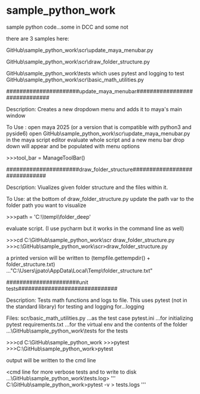 # sample_python_work
 sample python code...some in DCC and some not
 
 there are 
 3 samples here:
 
 
GitHub\sample_python_work\scr\update_maya_menubar.py

GitHub\sample_python_work\scr\draw_folder_structure.py

GitHub\sample_python_work\tests which uses pytest and logging to test GitHub\sample_python_work\scr\basic_math_utilities.py


######################update_maya_menubar##############################


Description:
Creates a new dropdown menu and adds it to maya's main window 

To Use : 
open maya 2025 (or a version that is compatible with python3 and pyside6)
open GitHub\sample_python_work\scr\update_maya_menubar.py in the maya script editor
evaluate whole script and a new menu bar drop down will appear and be populated with menu options

<python from script that runs script>
>>>tool_bar = ManageToolBar() 

 
######################draw_folder_structure##############################


Description:
Viualizes given folder structure and the files within it. 

To Use:
at the bottom of draw_folder_structure.py update the path var to the folder path you want to visualize

<python from script to update path>
>>>path = 'C:\\temp\\folder_deep'

evaluate script.
(I use pycharm but it works in the command line as well)

<cmd line to path to python file>
>>>cd C:\GitHub\sample_python_work\scr
<cmd line to call python file>
draw_folder_structure.py

<cmd line final cmd>
>>>c:\GitHub\sample_python_work\scr>draw_folder_structure.py

a printed version will be written to (tempfile.gettempdir() + folder_structure.txt) ..."C:\Users\jpato\AppData\Local\Temp\folder_structure.txt"


######################unit tests##############################


Description:
Tests math functions and logs to file. This uses pytest (not in the standard library) for testing and logging for...logging 

Files: 
scr/basic_math_utilities.py ...as the test case 
pytest.ini ...for initializing pytest
requirements.txt ...for the virtual env
and the contents of the folder ...\GitHub\sample_python_work\tests for the tests 

<cmd line input...path to root>
>>>cd C:\GitHub\sample_python_work

<cmd line input...add pytest command>
>>>pytest

<cmd line input...to run simple test>
>>>C:\GitHub\sample_python_work>pytest

output will be written to the cmd line 

<cmd line for more verbose tests and to write to disk ...\GitHub\sample_python_work\tests.log>
'''
	C:\GitHub\sample_python_work>pytest -v > tests.logs
'''